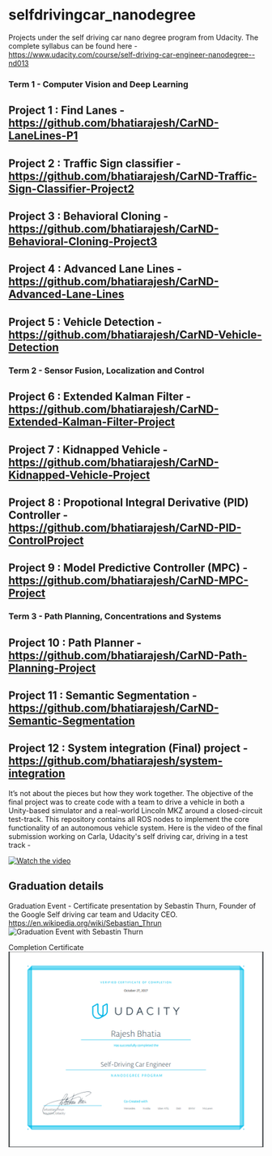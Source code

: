 # selfdrivingcar_nanodegree 
Projects under the self driving car nano degree program from Udacity. The complete syllabus can be found here - https://www.udacity.com/course/self-driving-car-engineer-nanodegree--nd013

### Term 1 -  Computer Vision and Deep Learning
## Project 1 : Find Lanes - https://github.com/bhatiarajesh/CarND-LaneLines-P1
## Project 2 : Traffic Sign classifier - https://github.com/bhatiarajesh/CarND-Traffic-Sign-Classifier-Project2
## Project 3 : Behavioral Cloning - https://github.com/bhatiarajesh/CarND-Behavioral-Cloning-Project3
## Project 4 : Advanced Lane Lines - https://github.com/bhatiarajesh/CarND-Advanced-Lane-Lines
## Project 5 : Vehicle Detection - https://github.com/bhatiarajesh/CarND-Vehicle-Detection
### Term 2 - Sensor Fusion, Localization and Control
## Project 6 : Extended Kalman Filter - https://github.com/bhatiarajesh/CarND-Extended-Kalman-Filter-Project
## Project 7 : Kidnapped Vehicle - https://github.com/bhatiarajesh/CarND-Kidnapped-Vehicle-Project
## Project 8 : Propotional Integral Derivative (PID) Controller - https://github.com/bhatiarajesh/CarND-PID-ControlProject
## Project 9 : Model Predictive Controller (MPC) - https://github.com/bhatiarajesh/CarND-MPC-Project
### Term 3 - Path Planning, Concentrations and Systems
## Project 10 : Path Planner - https://github.com/bhatiarajesh/CarND-Path-Planning-Project
## Project 11 : Semantic Segmentation - https://github.com/bhatiarajesh/CarND-Semantic-Segmentation
## Project 12 : System integration (Final) project - https://github.com/bhatiarajesh/system-integration
It’s not about the pieces but how they work together. The objective of the final project was to create code with a team to drive a vehicle in both a Unity-based simulator and a real-world Lincoln MKZ around a closed-circuit test-track. This repository contains all ROS nodes to implement the core functionality of an autonomous vehicle system.
Here is the video of the final submission working on Carla, Udacity's self driving car, driving in a test track - 

[![Watch the video](https://i.vimeocdn.com/filter/overlay?src0=https%3A%2F%2Fi.vimeocdn.com%2Fvideo%2F667314989_1280x720.webp&src1=https%3A%2F%2Ff.vimeocdn.com%2Fimages_v6%2Fshare%2Fplay_icon_overlay.png)](https://vimeo.com/242918172)

## Graduation details 
Graduation Event - Certificate presentation by Sebastin Thurn, Founder of the Google Self driving car team and Udacity CEO. https://en.wikipedia.org/wiki/Sebastian_Thrun
![Graduation Event with Sebastin Thurn](https://github.com/bhatiarajesh/selfdrivingcar_nanodegree/blob/master/Graduation-Event-Photo-With-SebastinThurn.jpg)

Completion Certificate
![View Certificate](https://github.com/bhatiarajesh/selfdrivingcar_nanodegree/blob/master/Rajesh-Bhatia-SelfDrivingCarEngineer-Nanodegree-Certificate.png)
